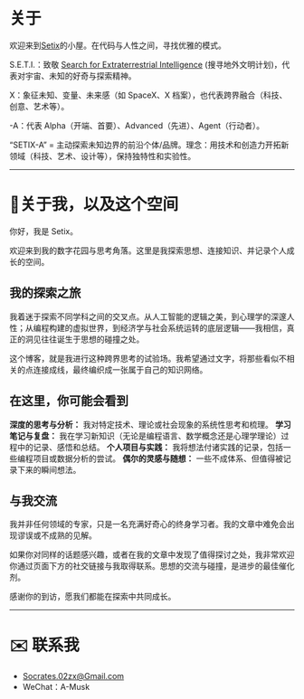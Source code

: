 # 关于
欢迎来到[Setix](https://setix.xyz/)的小屋。在代码与人性之间，寻找优雅的模式。

S.E.T.I.：致敬 [Search for Extraterrestrial Intelligence](https://zh.wikipedia.org/zh-cn/%E6%90%9C%E5%AF%BB%E5%9C%B0%E5%A4%96%E6%96%87%E6%98%8E%E8%AE%A1%E5%88%92) (搜寻地外文明计划)，代表对宇宙、未知的好奇与探索精神。

X：象征未知、变量、未来感（如 SpaceX、X 档案），也代表跨界融合（科技、创意、艺术等）。

-A：代表 Alpha（开端、首要）、Advanced（先进）、Agent（行动者）。

“SETIX-A” = 主动探索未知边界的前沿个体/品牌。理念：用技术和创造力开拓新领域（科技、艺术、设计等），保持独特性和实验性。

---
# 🌱关于我，以及这个空间

你好，我是 Setix。

欢迎来到我的数字花园与思考角落。这里是我探索思想、连接知识、并记录个人成长的空间。

## 我的探索之旅

我着迷于探索不同学科之间的交叉点。从人工智能的逻辑之美，到心理学的深邃人性；从编程构建的虚拟世界，到经济学与社会系统运转的底层逻辑——我相信，真正的洞见往往诞生于思想的碰撞之处。

这个博客，就是我进行这种跨界思考的试验场。我希望通过文字，将那些看似不相关的点连接成线，最终编织成一张属于自己的知识网络。

## 在这里，你可能会看到

**深度的思考与分析：** 我对特定技术、理论或社会现象的系统性思考和梳理。
**学习笔记与复盘：** 我在学习新知识（无论是编程语言、数学概念还是心理学理论）过程中的记录、感悟和总结。
**个人项目与实践：** 我将想法付诸实践的记录，包括一些编程项目或数据分析的尝试。
**偶尔的灵感与随想：** 一些不成体系、但值得被记录下来的瞬间想法。

## 与我交流

我并非任何领域的专家，只是一名充满好奇心的终身学习者。我的文章中难免会出现谬误或不成熟的见解。

如果你对同样的话题感兴趣，或者在我的文章中发现了值得探讨之处，我非常欢迎你通过页面下方的社交链接与我取得联系。思想的交流与碰撞，是进步的最佳催化剂。

感谢你的到访，愿我们都能在探索中共同成长。

---
# ✉️ 联系我
- [Socrates.02zx@Gmail.com](mailto:Socrates.02zx@Gmail.com)
- WeChat：A-Musk
